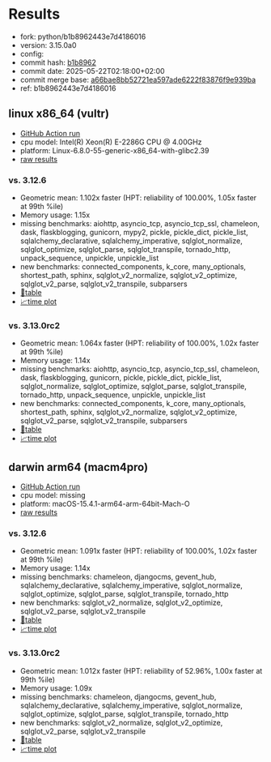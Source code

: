 # Results

- fork: python/b1b8962443e7d4186016
- version: 3.15.0a0
- config: 
- commit hash: [b1b8962](https://github.com/python/cpython/commit/b1b8962)
- commit date: 2025-05-22T02:18:00+02:00
- commit merge base: [a66bae8bb52721ea597ade6222f83876f9e939ba](https://github.com/python/cpython/commit/a66bae8bb52721ea597ade6222f83876f9e939ba)
- ref: b1b8962443e7d4186016

## linux x86_64 (vultr)

- [GitHub Action run](https://github.com/facebookexperimental/free-threading-benchmarking/actions/runs/15175275242)
- cpu model: Intel(R) Xeon(R) E-2286G CPU @ 4.00GHz
- platform: Linux-6.8.0-55-generic-x86_64-with-glibc2.39
- [raw results](bm-20250522-vultr-x86_64-python-b1b8962443e7d4186016-3.15.0a0-b1b8962.json)

### vs. 3.12.6

- Geometric mean: 1.102x faster (HPT: reliability of 100.00%, 1.05x faster at 99th %ile)
- Memory usage: 1.15x
- missing benchmarks: aiohttp, asyncio_tcp, asyncio_tcp_ssl, chameleon, dask, flaskblogging, gunicorn, mypy2, pickle, pickle_dict, pickle_list, sqlalchemy_declarative, sqlalchemy_imperative, sqlglot_normalize, sqlglot_optimize, sqlglot_parse, sqlglot_transpile, tornado_http, unpack_sequence, unpickle, unpickle_list
- new benchmarks: connected_components, k_core, many_optionals, shortest_path, sphinx, sqlglot_v2_normalize, sqlglot_v2_optimize, sqlglot_v2_parse, sqlglot_v2_transpile, subparsers
- [📄table](bm-20250522-vultr-x86_64-python-b1b8962443e7d4186016-3.15.0a0-b1b8962-vs-3.12.6.md)
- [📈time plot](bm-20250522-vultr-x86_64-python-b1b8962443e7d4186016-3.15.0a0-b1b8962-vs-3.12.6.svg)

### vs. 3.13.0rc2

- Geometric mean: 1.064x faster (HPT: reliability of 100.00%, 1.02x faster at 99th %ile)
- Memory usage: 1.14x
- missing benchmarks: aiohttp, asyncio_tcp, asyncio_tcp_ssl, chameleon, dask, flaskblogging, gunicorn, pickle, pickle_dict, pickle_list, sqlglot_normalize, sqlglot_optimize, sqlglot_parse, sqlglot_transpile, tornado_http, unpack_sequence, unpickle, unpickle_list
- new benchmarks: connected_components, k_core, many_optionals, shortest_path, sphinx, sqlglot_v2_normalize, sqlglot_v2_optimize, sqlglot_v2_parse, sqlglot_v2_transpile, subparsers
- [📄table](bm-20250522-vultr-x86_64-python-b1b8962443e7d4186016-3.15.0a0-b1b8962-vs-3.13.0rc2.md)
- [📈time plot](bm-20250522-vultr-x86_64-python-b1b8962443e7d4186016-3.15.0a0-b1b8962-vs-3.13.0rc2.svg)

## darwin arm64 (macm4pro)

- [GitHub Action run](https://github.com/facebookexperimental/free-threading-benchmarking/actions/runs/15175275242)
- cpu model: missing
- platform: macOS-15.4.1-arm64-arm-64bit-Mach-O
- [raw results](bm-20250522-macm4pro-arm64-python-b1b8962443e7d4186016-3.15.0a0-b1b8962.json)

### vs. 3.12.6

- Geometric mean: 1.091x faster (HPT: reliability of 100.00%, 1.02x faster at 99th %ile)
- Memory usage: 1.14x
- missing benchmarks: chameleon, djangocms, gevent_hub, sqlalchemy_declarative, sqlalchemy_imperative, sqlglot_normalize, sqlglot_optimize, sqlglot_parse, sqlglot_transpile, tornado_http
- new benchmarks: sqlglot_v2_normalize, sqlglot_v2_optimize, sqlglot_v2_parse, sqlglot_v2_transpile
- [📄table](bm-20250522-macm4pro-arm64-python-b1b8962443e7d4186016-3.15.0a0-b1b8962-vs-3.12.6.md)
- [📈time plot](bm-20250522-macm4pro-arm64-python-b1b8962443e7d4186016-3.15.0a0-b1b8962-vs-3.12.6.svg)

### vs. 3.13.0rc2

- Geometric mean: 1.012x faster (HPT: reliability of 52.96%, 1.00x faster at 99th %ile)
- Memory usage: 1.09x
- missing benchmarks: chameleon, djangocms, gevent_hub, sqlalchemy_declarative, sqlalchemy_imperative, sqlglot_normalize, sqlglot_optimize, sqlglot_parse, sqlglot_transpile, tornado_http
- new benchmarks: sqlglot_v2_normalize, sqlglot_v2_optimize, sqlglot_v2_parse, sqlglot_v2_transpile
- [📄table](bm-20250522-macm4pro-arm64-python-b1b8962443e7d4186016-3.15.0a0-b1b8962-vs-3.13.0rc2.md)
- [📈time plot](bm-20250522-macm4pro-arm64-python-b1b8962443e7d4186016-3.15.0a0-b1b8962-vs-3.13.0rc2.svg)

